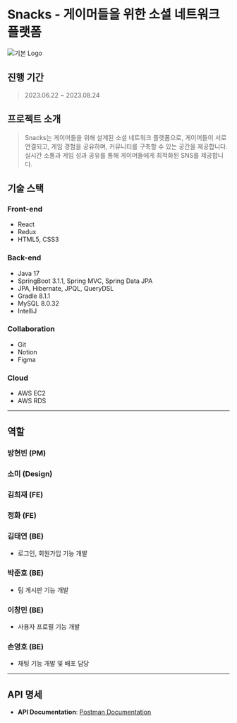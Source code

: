 # Snacks - 게이머들을 위한 소셜 네트워크 플랫폼

![기본 Logo](https://github.com/user-attachments/assets/560786a0-67fc-49a9-85c9-d9378917501d)

## 진행 기간
> 2023.06.22 ~ 2023.08.24

## 프로젝트 소개
> Snacks는 게이머들을 위해 설계된 소셜 네트워크 플랫폼으로, 게이머들이 서로 연결되고, 게임 경험을 공유하며, 커뮤니티를 구축할 수 있는 공간을 제공합니다. 실시간 소통과 게임 성과 공유를 통해 게이머들에게 최적화된 SNS를 제공합니다.

## 기술 스택

### Front-end
- React
- Redux
- HTML5, CSS3
  
### Back-end
- Java 17
- SpringBoot 3.1.1, Spring MVC, Spring Data JPA
- JPA, Hibernate, JPQL, QueryDSL
- Gradle 8.1.1
- MySQL 8.0.32
- IntelliJ

### Collaboration
- Git
- Notion
- Figma

### Cloud
- AWS EC2
- AWS RDS

---

## 역할

### 방현빈 (PM)

### 소미 (Design)

### 김희재 (FE)

### 정화 (FE)

### 김태연 (BE)
- 로그인, 회원가입 기능 개발

### 박준호 (BE)
- 팀 게시판 기능 개발

### 이창민 (BE)
- 사용자 프로필 기능 개발

### 손영호 (BE)
- 채팅 기능 개발 및 배포 담당

---

## API 명세
- **API Documentation**: [Postman Documentation](https://documenter.getpostman.com/view/20709565/2s9XxyPsZU#727e0bf5-5785-47b3-8fbc-bafe53b1c139)
